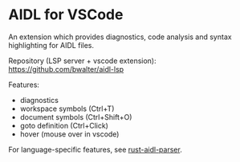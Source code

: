 # AIDL for VSCode

An extension which provides diagnostics, code analysis and syntax highlighting for AIDL files.

Repository (LSP server + vscode extension): https://github.com/bwalter/aidl-lsp

Features:
- diagnostics
- workspace symbols (Ctrl+T)
- document symbols (Ctrl+Shift+O)
- goto definition (Ctrl+Click)
- hover (mouse over in vscode)

For language-specific features, see [rust-aidl-parser](https://github.com/bwalter/rust-aidl-parser).

